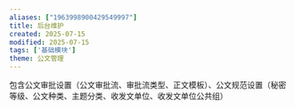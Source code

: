 ```yaml
---
aliases: ["1963998900429549997"]
title: 后台维护
created: 2025-07-15
modified: 2025-07-15
tags: ['基础模块']
theme: 公文管理
---
```


包含公文审批设置（公文审批流、审批流类型、正文模板）、公文规范设置（秘密等级、公文种类、主题分类、收发文单位、收发文单位公共组）